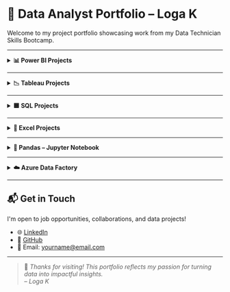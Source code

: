 # 📁 Data Analyst Portfolio – Loga K

Welcome to my project portfolio showcasing work from my Data Technician Skills Bootcamp.

---

<details>
<summary><strong>📊 Power BI Projects</strong></summary>
![Power BI](https://img.shields.io/badge/-PowerBI-darkgreen?style=for-the-badge&logo=powerbi&logoColor=white)
**🔹 PowerBI Dashboards**
- Created interactive visuals for regional sales.
- Used slicers, cards, and bar charts to track KPIs.
- Published and shared on Power BI Service.

🔗 [Sales Dashboard](https://github.com/logambigaik/Sales-Dashboard-using-PowerBI)  
🔗 [Adventure Works Analysis](https://github.com/logambigaik/Adventureworks-Sales-Analysis-using-Power-BI)

</details>

---

<details>
<summary><strong>📉 Tableau Projects</strong></summary>

**🔹 Tableau Visualizations**
- Designed dashboards for sales and employment trends.
- Used filters, trendlines, and interactive maps.

🔗 [Superstore Sales Dashboard](https://github.com/logambigaik/Superstore-Sales-overview-Tableau)  
🔗 [UK Employment Dashboard](https://github.com/logambigaik/UK-Employement-Dashboard-using-Tableau)

</details>

---

<details>
<summary><strong>🟦 SQL Projects</strong></summary>

**🔹 Customer Segmentation Queries**
- Wrote SQL queries to group customer behavior.
- Used `JOIN`, `GROUP BY`, and `ORDER BY` clauses.
- Exported results for visualization.

🔗 [NorthWind Database](https://github.com/logambigaik/Northwind-Database-SQL-Analysis)  
🔗 [World Database](https://github.com/logambigaik/World-database-SQL-Analysis)  
🔗 [SQLBOLT Practice](https://github.com/logambigaik/SQL-Practice-sqlbolt)

</details>

---

<details>
<summary><strong>📗 Excel Projects</strong></summary>

**🔹 Retail Sales Analysis**
- Used `SUM`, `AVERAGE`, and filters to summarize data.
- Sorted and grouped data by age and commission.
- Structured analysis using Excel tables.

🔗 [Retail Sales Excel File](https://github.com/yourusername/project-link)

</details>

---

<details>
<summary><strong>🐼 Pandas – Jupyter Notebook</strong></summary>

### 📌 Data Cleaning & Analysis with Pandas
- Loaded, cleaned, and analyzed CSV data using `pandas`.
- Used `groupby`, `merge`, and filtering techniques.
- Visualized data with `matplotlib` and `seaborn`.

🔗 [Pandas Notebook](https://github.com/logambigaik/Pandas-Data-Analysis)

</details>

---

<details>
<summary><strong>☁️ Azure Data Factory</strong></summary>

### 📌 Cloud Data Integration Project
- Built pipelines using Azure Data Factory.
- Automated data ingestion from blob storage to SQL database.
- Scheduled ETL workflows and monitored activities.

🔗 [ADF Pipeline Overview](#)

</details>

---

## 📬 Get in Touch

I'm open to job opportunities, collaborations, and data projects!

- 🌐 [LinkedIn](https://linkedin.com/in/yourusername)  
- 🐙 [GitHub](https://github.com/logambigaik)  
- 📧 Email: yourname@email.com

---

> 📌 *Thanks for visiting! This portfolio reflects my passion for turning data into impactful insights.*  
> _– Loga K_

